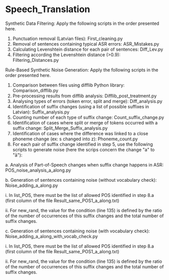 # Speech_Translation

Synthetic Data Filtering:
Apply the following scripts in the order presented here.
  1.	Punctuation removal (Latvian files): First_cleaning.py
  2.	Removal of sentences containing typical ASR errors: ASR_Mistakes.py
  3.	Calculating Levenshtein distance for each pair of sentences: Diff_Lev.py
  4.	Filtering according the Levenshtein distance (>0.9): Filtering_Distances.py


Rule-Based Synthetic Noise Generation:
Apply the following scripts in the order presented here.
  1.	Comparison between files using difflib Python library: Comparison_difflib.py
  2.	Pre-processing results from difflib analysis: Difflib_post_treatment.py
  3.	Analysing types of errors (token error, split and merge): Diff_analysis.py
  4.	Identification of suffix changes (using a list of possible suffixes in Latvian): Suffix_analysis.py
  5.	Counting number of each type of suffix change: Count_suffix_change.py
  6.	Identification of cases where split or merge of tokens occurred with a suffix change: Split_Merge_Suffix_analysis.py 
  7.	Identification of cases where the difference was linked to a close phoneme change (ex: s changed into z): Phoneme_count.py
  8.	For each pair of suffix change identified in step 5, use the following scripts to generate noise (here the scrips concern the change "a" to "ā"):
  
  a.	Analysis of Part-of-Speech changes when suffix change happens in ASR: POS_noise_analysis_a_along.py
  
  b.	Generation of sentences containing noise (without vocabulary check): Noise_adding_a_along.py
  
   i.	In list_POS, there must be the list of allowed POS identified in step 8.a (first column of the file Result_same_POS1_a_along.txt)
   
   ii.	For new_rand, the value for the condition (line 135) is defined by the ratio of the number of occurrences of this suffix changes and the total number of suffix changes. 
  
  c.	Generation of sentences containing noise (with vocabulary check): Noise_adding_a_along_with_vocab_check.py
   
   i.	In list_POS, there must be the list of allowed POS identified in step 8.a (first column of the file Result_same_POS1_a_along.txt)
   
   ii.	For new_rand, the value for the condition (line 135) is defined by the ratio of the number of occurrences of this suffix changes and the total number of suffix changes.
